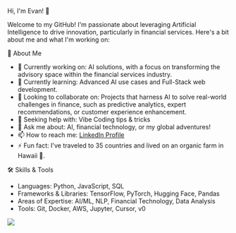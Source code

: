Hi, I'm Evan! 👋

Welcome to my GitHub! I'm passionate about leveraging Artificial Intelligence to drive innovation, particularly in financial services. Here's a bit about me and what I'm working on:

🚀 About Me
- 🔭 Currently working on: AI solutions, with a focus on transforming the advisory space within the financial services industry.
- 🌱 Currently learning: Advanced AI use cases and Full-Stack web development.
- 👯 Looking to collaborate on: Projects that harness AI to solve real-world challenges in finance, such as predictive analytics, expert recommendations, or customer experience enhancement.
- 🤔 Seeking help with: Vibe Coding tips & tricks
- 💬 Ask me about: AI, financial technology, or my global adventures!
- 📫 How to reach me: [LinkedIn Profile](https://www.linkedin.com/in/evanpaliotta/)
- ⚡ Fun fact: I've traveled to 35 countries and lived on an organic farm in Hawaii 🌴.

🛠️ Skills & Tools
- Languages: Python, JavaScript, SQL
- Frameworks & Libraries: TensorFlow, PyTorch, Hugging Face, Pandas
- Areas of Expertise: AI/ML, NLP, Financial Technology, Data Analysis
- Tools: Git, Docker, AWS, Jupyter, Cursor, v0

<img src="https://github-readme-stats.vercel.app/api?username=evanpaliotta&&show_icons=true&title_color=ffffff&icon_color=bb2acf&text_color=daf7dc&bg_color=151515">

